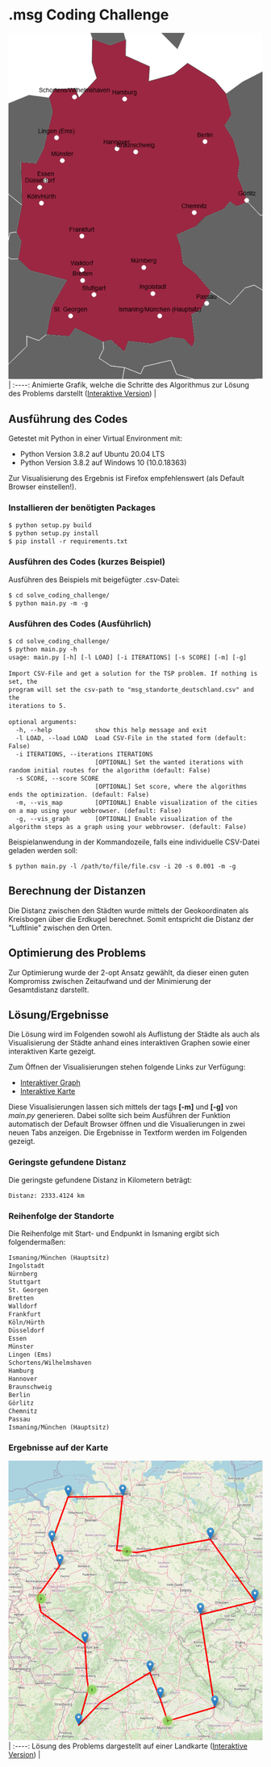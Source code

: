 # .msg Coding Challenge

![Graph](solve_coding_challenge/docs/graph.gif) |
:----:
Animierte Grafik, welche die Schritte des Algorithmus zur Lösung des Problems darstellt ([Interaktive Version](https://msg-coding-solution-graph.site44.com/)) |

## Ausführung des Codes
Getestet mit Python in einer Virtual Environment mit:
* Python Version 3.8.2 auf Ubuntu 20.04 LTS
* Python Version 3.8.2 auf Windows 10 (10.0.18363)

Zur Visualisierung des Ergebnis ist Firefox empfehlenswert (als Default Browser einstellen!).

### Installieren der benötigten Packages
```script
$ python setup.py build
$ python setup.py install
$ pip install -r requirements.txt
```
### Ausführen des Codes (kurzes Beispiel)
Ausführen des Beispiels mit beigefügter .csv-Datei:
```script
$ cd solve_coding_challenge/
$ python main.py -m -g
```
### Ausführen des Codes (Ausführlich)
```script
$ cd solve_coding_challenge/
$ python main.py -h
usage: main.py [-h] [-l LOAD] [-i ITERATIONS] [-s SCORE] [-m] [-g]

Import CSV-File and get a solution for the TSP problem. If nothing is set, the
program will set the csv-path to "msg_standorte_deutschland.csv" and the
iterations to 5.

optional arguments:
  -h, --help            show this help message and exit
  -l LOAD, --load LOAD  Load CSV-File in the stated form (default: False)
  -i ITERATIONS, --iterations ITERATIONS
                        [OPTIONAL] Set the wanted iterations with random initial routes for the algorithm (default: False)
  -s SCORE, --score SCORE
                        [OPTIONAL] Set score, where the algorithms ends the optimization. (default: False)
  -m, --vis_map         [OPTIONAL] Enable visualization of the cities on a map using your webbrowser. (default: False)
  -g, --vis_graph       [OPTIONAL] Enable visualization of the algorithm steps as a graph using your webbrowser. (default: False)
```
Beispielanwendung in der Kommandozeile, falls eine individuelle CSV-Datei geladen werden soll:
```script
$ python main.py -l /path/to/file/file.csv -i 20 -s 0.001 -m -g
```

## Berechnung der Distanzen
Die Distanz zwischen den Städten wurde mittels der Geokoordinaten als Kreisbogen über 
die Erdkugel berechnet. Somit entspricht die Distanz der "Luftlinie" zwischen den Orten.

## Optimierung des Problems
Zur Optimierung wurde der 2-opt Ansatz gewählt, da dieser einen guten Kompromiss zwischen 
Zeitaufwand und der Minimierung der Gesamtdistanz darstellt.
 


## Lösung/Ergebnisse

Die Lösung wird im Folgenden sowohl als Auflistung der Städte als auch als Visualisierung der Städte 
anhand eines interaktiven Graphen sowie einer interaktiven Karte gezeigt.

Zum Öffnen der Visualisierungen stehen folgende Links zur Verfügung:
* [Interaktiver Graph](https://msg-coding-solution-graph.site44.com/)
* [Interaktive Karte](https://msg-coding-solution-map.site44.com/)

Diese Visualisierungen lassen sich mittels der tags **[-m]** und **[-g]** von *main.py* generieren.
Dabei sollte sich beim Ausführen der Funktion automatisch der Default Browser öffnen und 
die Visualierungen in zwei neuen Tabs anzeigen. Die Ergebnisse in Textform werden im Folgenden gezeigt.



### Geringste gefundene Distanz
Die geringste gefundene Distanz in Kilometern beträgt:
 ```script
Distanz: 2333.4124 km
 ```

### Reihenfolge der Standorte
Die Reihenfolge mit Start- und Endpunkt in Ismaning ergibt sich folgendermaßen:

```script
Ismaning/München (Hauptsitz)
Ingolstadt
Nürnberg
Stuttgart
St. Georgen
Bretten
Walldorf
Frankfurt
Köln/Hürth
Düsseldorf
Essen
Münster
Lingen (Ems)
Schortens/Wilhelmshaven
Hamburg
Hannover
Braunschweig
Berlin
Görlitz
Chemnitz
Passau
Ismaning/München (Hauptsitz)
```
### Ergebnisse auf der Karte
![Map showing the resulting route to cities](solve_coding_challenge/docs/result_map.png) |
:----:
Lösung des Problems dargestellt auf einer Landkarte ([Interaktive Version](https://msg-coding-solution-map.site44.com/)) |


